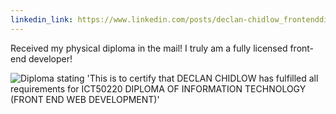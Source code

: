 ```yaml
---
linkedin_link: https://www.linkedin.com/posts/declan-chidlow_frontenddiploma-webdevelopment-diploma-activity-7276792107506278400-AxMA
---
```


Received my physical diploma in the mail! I truly am a fully licensed front-end developer!

![Diploma stating 'This is to certify that DECLAN CHIDLOW has fulfilled all requirements for ICT50220 DIPLOMA OF INFORMATION TECHNOLOGY (FRONT END WEB DEVELOPMENT)'](https://media.licdn.com/dms/image/v2/D5622AQH5ytevGyjRkQ/feedshare-shrink_800/B56ZPxb1_1G8Ak-/0/1734922433682?e=1738195200&v=beta&t=50Qo4PNmL9JbU02tdVcDx7D7o-92wukRHa_bPICxTxQ)

